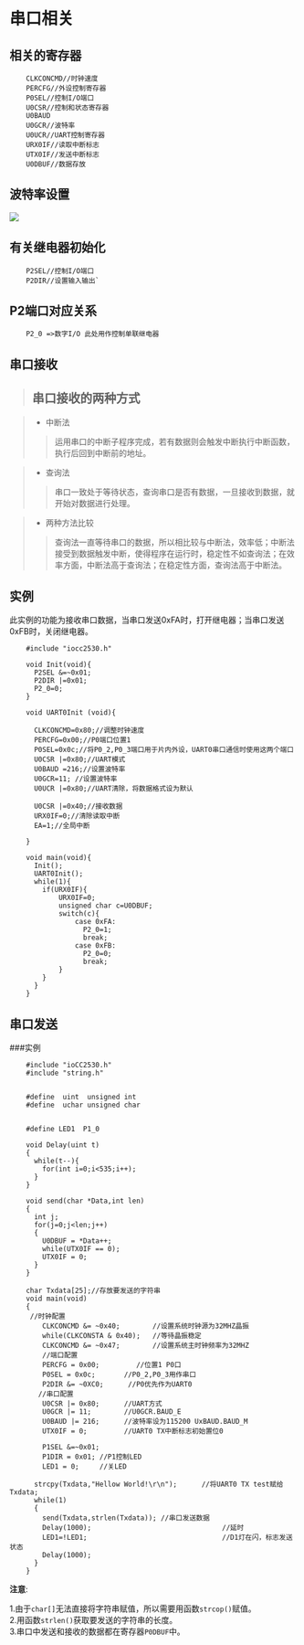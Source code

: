 串口相关
===
相关的寄存器
---


		CLKCONCMD//时钟速度
		PERCFG//外设控制寄存器
		P0SEL//控制I/O端口
		U0CSR//控制和状态寄存器
		U0BAUD
		U0GCR//波特率
		U0UCR//UART控制寄存器
		URX0IF//读取中断标志
		UTX0IF//发送中断标志
		U0DBUF//数据存放

波特率设置
---
![](https://i.imgur.com/2J01gGN.png)

有关继电器初始化
---
		P2SEL//控制I/O端口
		P2DIR//设置输入输出`

P2端口对应关系
---

		P2_0 =>数字I/O 此处用作控制单联继电器

串口接收
---

>串口接收的两种方式
>---

> * 中断法
> >运用串口的中断子程序完成，若有数据则会触发中断执行中断函数，执行后回到中断前的地址。

> * 查询法
> >串口一致处于等待状态，查询串口是否有数据，一旦接收到数据，就开始对数据进行处理。

> * 两种方法比较
> >查询法一直等待串口的数据，所以相比较与中断法，效率低；中断法接受到数据触发中断，使得程序在运行时，稳定性不如查询法；在效率方面，中断法高于查询法；在稳定性方面，查询法高于中断法。

实例
---
此实例的功能为接收串口数据，当串口发送0xFA时，打开继电器；当串口发送0xFB时，关闭继电器。

		#include "iocc2530.h"
		
		void Init(void){
		  P2SEL &=~0x01;
		  P2DIR |=0x01;
		  P2_0=0;
		}
		
		void UART0Init (void){
		  
		  CLKCONCMD=0x80;//调整时钟速度
		  PERCFG=0x00;//P0端口位置1
		  P0SEL=0x0c;//将P0_2,P0_3端口用于片内外设，UART0串口通信时使用这两个端口
		  U0CSR |=0x80;//UART模式
		  U0BAUD =216;//设置波特率
		  U0GCR=11; //设置波特率
		  U0UCR |=0x80;//UART清除，将数据格式设为默认
		  
		  U0CSR |=0x40;//接收数据
		  URX0IF=0;//清除读取中断
		  EA=1;//全局中断

		}
		
		void main(void){
		  Init();
		  UART0Init();
		  while(1){
		    if(URX0IF){
			    URX0IF=0;
			    unsigned char c=U0DBUF;   
			    switch(c){
				    case 0xFA:
				      P2_0=1;
				      break;
				    case 0xFB:
				      P2_0=0;
				      break;
			   	}
		    }
		  }
		}

串口发送
---
###实例

		#include "ioCC2530.h"
		#include "string.h"
		
		
		#define  uint  unsigned int
		#define  uchar unsigned char
		
		
		#define LED1  P1_0
		
		void Delay(uint t)
		{
		  while(t--){
		    for(int i=0;i<535;i++);
		  }
		}
				
		void send(char *Data,int len)
		{
		  int j;
		  for(j=0;j<len;j++)
		  {
		    U0DBUF = *Data++;
		    while(UTX0IF == 0);
		    UTX0IF = 0;
		  }
		}
		
		char Txdata[25];//存放要发送的字符串
		void main(void)
		{
		 //时钟配置
		    CLKCONCMD &= ~0x40;        //设置系统时钟源为32MHZ晶振
		    while(CLKCONSTA & 0x40);   //等待晶振稳定
		    CLKCONCMD &= ~0x47;        //设置系统主时钟频率为32MHZ
		    //端口配置
		    PERCFG = 0x00;	       //位置1 P0口
		    P0SEL = 0x0c;		//P0_2,P0_3用作串口
		    P2DIR &= ~0XC0;      //P0优先作为UART0
		   //串口配置
		    U0CSR |= 0x80;		//UART方式
		    U0GCR |= 11;		//U0GCR.BAUD_E
		    U0BAUD |= 216;		//波特率设为115200 UxBAUD.BAUD_M
		    UTX0IF = 0;         //UART0 TX中断标志初始置位0
		 
		    P1SEL &=~0x01;
		    P1DIR = 0x01; //P1控制LED	
		    LED1 = 0;     //关LED
		
		  strcpy(Txdata,"Hellow World!\r\n");      //将UART0 TX test赋给Txdata;
		  while(1)
		  {
		    send(Txdata,strlen(Txdata)); //串口发送数据
		    Delay(1000);                                //延时
		    LED1=!LED1;                                 //D1灯在闪，标志发送状态
		    Delay(1000);
		  }
		}

**注意**:

1.由于`char[]`无法直接将字符串赋值，所以需要用函数`strcop()`赋值。  
2.用函数`strlen()`获取要发送的字符串的长度。  
3.串口中发送和接收的数据都在寄存器`P0DBUF`中。